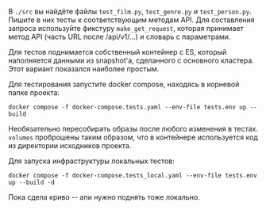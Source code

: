 В `./src` вы найдёте файлы `test_film.py`, `test_genre.py` и `test_person.py`.
Пишите в них тесты к соответствующим методам API.
Для составления запроса используйте фикстуру `make_get_request`, которая принимает метод API
(часть URL после /api/v1/...) и словарь с параметрами.

Для тестов поднимается собственный контейнер с ES, который наполняется данными
из snapshot'а, сделанного с основного кластера.
Этот вариант показался наиболее простым.  

Для тестирования запустите docker compose, находясь в корневой папке проекта:
```commandline
docker compose -f docker-compose.tests.yaml --env-file tests.env up --build
```
Необязательно пересобирать образы после любого изменения в тестах. `volumes`
проброшены таким образом, что в контейнере используется код из директории исходников проекта.

Для запуска инфраструктуры локальных тестов:
```commandline
docker compose -f docker-compose.tests_local.yaml --env-file tests.env up --build -d
```
Пока сдела криво -- апи нужно поднять тоже локально.
